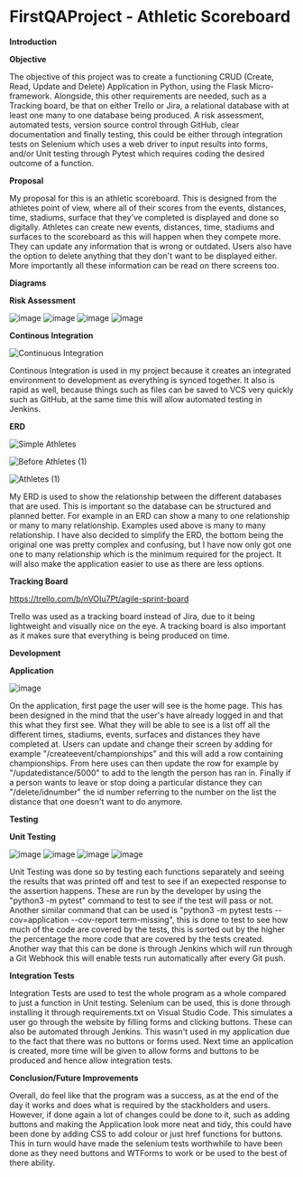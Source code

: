 # FirstQAProject - Athletic Scoreboard

**Introduction**

**Objective**

The objective of this project was to create a functioning CRUD (Create, Read, Update and Delete) Application in Python, using the Flask Micro-framework. Alongside, this other requirements are needed, such as a Tracking board, be that on either Trello or Jira, a relational database with at least one many to one database being produced. A risk assessment, automated tests, version source control through GitHub, clear documentation and finally testing, this could be either through integration tests on Selenium which uses a web driver to input results into forms, and/or Unit testing through Pytest which requires coding the desired outcome of a function. 

**Proposal**

My proposal for this is an athletic scoreboard. This is designed from the athletes point of view, where all of their scores from the events, distances, time, stadiums, surface that they've completed is displayed and done so digitally. Athletes can create new events, distances, time, stadiums and surfaces to the scoreboard as this will happen when they compete more. They can update any information that is wrong or outdated. Users also have the option to delete anything that they don't want to be displayed either. More importantly all these information can be read on there screens too.

**Diagrams**

**Risk Assessment**

![image](https://user-images.githubusercontent.com/57040413/126936103-f83ea507-6a87-41e1-b14d-cc3767fc92e8.png)
![image](https://user-images.githubusercontent.com/57040413/126936155-e2375e7a-94a7-4e06-a8e1-8825034f6e5b.png)
![image](https://user-images.githubusercontent.com/57040413/126936182-473f927f-56da-4479-9ea0-54c6178bf3cc.png)
![image](https://user-images.githubusercontent.com/57040413/126936223-f8518cd1-54aa-478b-8d6e-dec13d482eef.png)


**Continous Integration**

![Continuous Integration](https://user-images.githubusercontent.com/57040413/126934322-29c9f6d6-4a9a-4e38-b3a5-8d983d88ecf6.png)

Continous Integration is used in my project because it creates an integrated environment to development as everything is synced together. It also is rapid as well, because things such as files can be saved to VCS very quickly such as GitHub, at the same time this will allow automated testing in Jenkins.

**ERD**

![Simple Athletes](https://user-images.githubusercontent.com/57040413/126933916-b15e95db-599b-425f-bda1-c4035a00481a.png)

![Before Athletes (1)](https://user-images.githubusercontent.com/57040413/126934150-e4129c39-c35b-4336-aaa0-9c4e21e53c02.png)

![Athletes (1)](https://user-images.githubusercontent.com/57040413/126934190-353f2474-e9b8-4ee9-9bc1-f44ebd77d134.png)

My ERD is used to show the relationship between the different databases that are used. This is important so the database can be structured and planned better. For example in an ERD can show a many to one relationship or many to many relationship. Examples used above is many to many relationship. I have also decided to simplify the ERD, the bottom being the original one was pretty complex and confusing, but I have now only got one one to many relationship which is the minimum required for the project. It will also make the application easier to use as there are less options.

**Tracking Board**

https://trello.com/b/nVOIu7Pt/agile-sprint-board

Trello was used as a tracking board instead of Jira, due to it being lightweight and visually nice on the eye. A tracking board is also important as it makes sure that everything is being produced on time.

**Development**

**Application**

![image](https://user-images.githubusercontent.com/57040413/126936535-6fe1488d-4c8e-49d3-ab6e-113fa7886006.png)

On the application, first page the user will see is the home page. This has been designed in the mind that the user's have already logged in and that this what they first see. What they will be able to see is a list off all the different times, stadiums, events, surfaces and distances they have completed at. Users can update and change their screen by adding for example "/createevent/championships" and this will add a row containing championships. From here uses can then update the row for example by "/updatedistance/5000" to add to the length the person has ran in. Finally if a person wants to leave or stop doing a particular distance they can "/delete/idnumber" the id number referring to the number on the list the distance that one doesn't want to do anymore.

**Testing**

**Unit Testing**

![image](https://user-images.githubusercontent.com/57040413/126936292-d5b50544-3a5e-4434-9190-910e623de763.png)
![image](https://user-images.githubusercontent.com/57040413/126937797-47bbd3f5-6cbb-44f0-ac8a-9128856416a1.png)
![image](https://user-images.githubusercontent.com/57040413/126940589-d39e819e-2cd1-4d2c-b406-2f6c39e5c4a5.png)
![image](https://user-images.githubusercontent.com/57040413/126940612-1ae2b086-6efe-495e-8d8b-9622c7517c33.png)


Unit Testing was done so by testing each functions separately and seeing the results that was printed off and test to see if an exepected response to the assertion happens. These are run by the developer by using the "python3 -m pytest" command to test to see if the test will pass or not. Another similar command that can be used is "python3 -m pytest tests --cov=application --cov-report term-missing", this is done to test to see how much of the code are covered by the tests, this is sorted out by the higher the percentage the more code that are covered by the tests created. Another way that this can be done is through Jenkins which will run through a Git Webhook this will enable tests run automatically after every Git push.

**Integration Tests**

Integration Tests are used to test the whole program as a whole compared to just a function in Unit testing. Selenium can be used, this is done through installing it through requirements.txt on Visual Studio Code. This simulates a user go through the website by filling forms and clicking buttons. These can also be automated through Jenkins. This wasn't used in my application due to the fact that there was no buttons or forms used. Next time an application is created, more time will be given to allow forms and buttons to be produced and hence allow integration tests.

**Conclusion/Future Improvements**

Overall, do feel like that the program was a success, as at the end of the day it works and does what is required by the stackholders and users. However, if done again a lot of changes could be done to it, such as adding buttons and making the Application look more neat and tidy, this could have been done by adding CSS to add colour or just href  functions for buttons. This in turn would have made the selenium tests worthwhile to have been done as they need buttons and WTForms to work or be used to the best of there ability.
